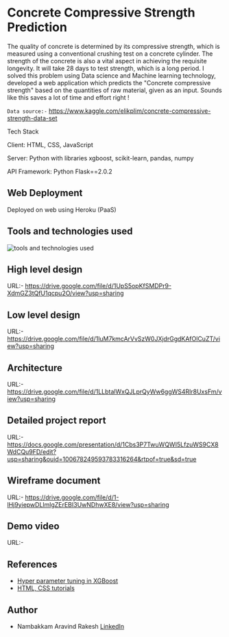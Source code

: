 
# Concrete Compressive Strength Prediction

The quality of concrete is determined by its compressive strength, which is measured using a conventional crushing test on a concrete cylinder. The strength of the concrete is also a vital aspect in achieving the requisite longevity. It will take 28 days to test strength, which is a long period.
I solved this problem using Data science and Machine learning technology, developed a web application which predicts the "Concrete compressive strength" based on the quantities of raw material, given as an input. Sounds like this saves a lot of time and effort right !

`Data source:-` https://www.kaggle.com/elikplim/concrete-compressive-strength-data-set


Tech Stack

Client: HTML, CSS, JavaScript

Server: Python with libraries xgboost, scikit-learn, pandas, numpy

API Framework: Python Flask==2.0.2

## Web Deployment

Deployed on web using Heroku (PaaS) 


## Tools and technologies used

![tools and technologies used](https://user-images.githubusercontent.com/22242325/135045139-7e9e2bdd-ae1a-43f7-9c8b-5d12e4a4cd62.png)

## High level design
URL:- https://drive.google.com/file/d/1UpS5opKfSMDPr9-XdmGZ3tQfU1qcpu2O/view?usp=sharing

## Low level design
URL:- https://drive.google.com/file/d/1luM7kmcArVvSzW0JXjdrGgdKAfOlCuZT/view?usp=sharing

## Architecture
URL:- https://drive.google.com/file/d/1LLbtalWxQJLprQyWw6ggWS4Rlr8UxsFm/view?usp=sharing

## Detailed project report
URL:- https://docs.google.com/presentation/d/1Cbs3P7TwuWQWI5LfzuWS9CX8WdCQu9FD/edit?usp=sharing&ouid=100678249593783316264&rtpof=true&sd=true


## Wireframe document
URL:- https://drive.google.com/file/d/1-lHj9yiepwDLlmlgZErEBI3UwNDhwXE8/view?usp=sharing

## Demo video
URL:- 

  
## References
 
 - [Hyper parameter tuning in XGBoost ](https://xgboost.readthedocs.io/en/latest/tutorials/param_tuning.html)
 - [HTML, CSS tutorials ](https://www.w3schools.com/)
## Author

- Nambakkam Aravind Rakesh [LinkedIn](https://www.linkedin.com/in/nambakkam-aravind-rakesh/)

  
